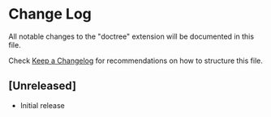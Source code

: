 # Change Log

All notable changes to the "doctree" extension will be documented in this file.

Check [Keep a Changelog](http://keepachangelog.com/) for recommendations on how to structure this file.

## [Unreleased]

- Initial release